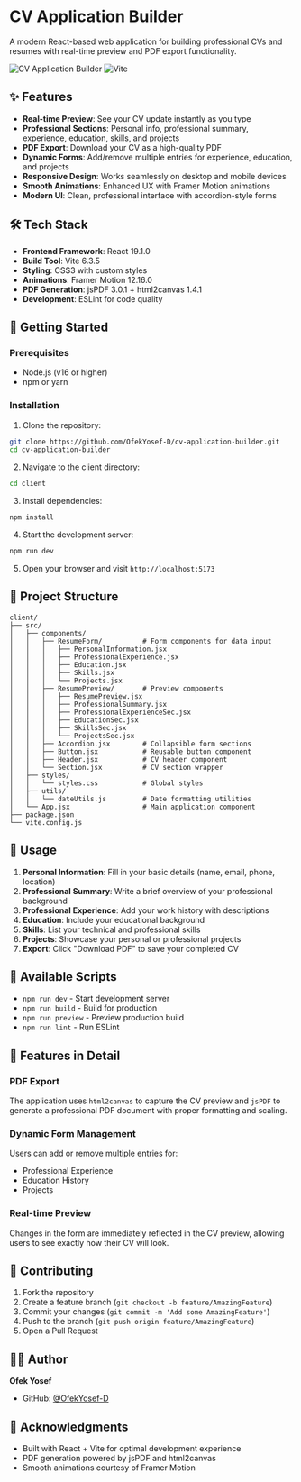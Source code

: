 # CV Application Builder

A modern React-based web application for building professional CVs and resumes with real-time preview and PDF export functionality.

![CV Application Builder](https://img.shields.io/badge/React-19.1.0-blue)
![Vite](https://img.shields.io/badge/Vite-6.3.5-green)

## ✨ Features

- **Real-time Preview**: See your CV update instantly as you type
- **Professional Sections**: Personal info, professional summary, experience, education, skills, and projects
- **PDF Export**: Download your CV as a high-quality PDF
- **Dynamic Forms**: Add/remove multiple entries for experience, education, and projects
- **Responsive Design**: Works seamlessly on desktop and mobile devices
- **Smooth Animations**: Enhanced UX with Framer Motion animations
- **Modern UI**: Clean, professional interface with accordion-style forms

## 🛠️ Tech Stack

- **Frontend Framework**: React 19.1.0
- **Build Tool**: Vite 6.3.5
- **Styling**: CSS3 with custom styles
- **Animations**: Framer Motion 12.16.0
- **PDF Generation**: jsPDF 3.0.1 + html2canvas 1.4.1
- **Development**: ESLint for code quality

## 🚀 Getting Started

### Prerequisites

- Node.js (v16 or higher)
- npm or yarn

### Installation

1. Clone the repository:
```bash
git clone https://github.com/OfekYosef-D/cv-application-builder.git
cd cv-application-builder
```

2. Navigate to the client directory:
```bash
cd client
```

3. Install dependencies:
```bash
npm install
```

4. Start the development server:
```bash
npm run dev
```

5. Open your browser and visit `http://localhost:5173`

## 📁 Project Structure

```
client/
├── src/
│   ├── components/
│   │   ├── ResumeForm/          # Form components for data input
│   │   │   ├── PersonalInformation.jsx
│   │   │   ├── ProfessionalExperience.jsx
│   │   │   ├── Education.jsx
│   │   │   ├── Skills.jsx
│   │   │   └── Projects.jsx
│   │   ├── ResumePreview/       # Preview components
│   │   │   ├── ResumePreview.jsx
│   │   │   ├── ProfessionalSummary.jsx
│   │   │   ├── ProfessionalExperienceSec.jsx
│   │   │   ├── EducationSec.jsx
│   │   │   ├── SkillsSec.jsx
│   │   │   └── ProjectsSec.jsx
│   │   ├── Accordion.jsx        # Collapsible form sections
│   │   ├── Button.jsx           # Reusable button component
│   │   ├── Header.jsx           # CV header component
│   │   └── Section.jsx          # CV section wrapper
│   ├── styles/
│   │   └── styles.css           # Global styles
│   ├── utils/
│   │   └── dateUtils.js         # Date formatting utilities
│   └── App.jsx                  # Main application component
├── package.json
└── vite.config.js
```

## 💼 Usage

1. **Personal Information**: Fill in your basic details (name, email, phone, location)
2. **Professional Summary**: Write a brief overview of your professional background
3. **Professional Experience**: Add your work history with descriptions
4. **Education**: Include your educational background
5. **Skills**: List your technical and professional skills
6. **Projects**: Showcase your personal or professional projects
7. **Export**: Click "Download PDF" to save your completed CV

## 🔧 Available Scripts

- `npm run dev` - Start development server
- `npm run build` - Build for production
- `npm run preview` - Preview production build
- `npm run lint` - Run ESLint

## 🎨 Features in Detail

### PDF Export
The application uses `html2canvas` to capture the CV preview and `jsPDF` to generate a professional PDF document with proper formatting and scaling.

### Dynamic Form Management
Users can add or remove multiple entries for:
- Professional Experience
- Education History  
- Projects

### Real-time Preview
Changes in the form are immediately reflected in the CV preview, allowing users to see exactly how their CV will look.

## 🤝 Contributing

1. Fork the repository
2. Create a feature branch (`git checkout -b feature/AmazingFeature`)
3. Commit your changes (`git commit -m 'Add some AmazingFeature'`)
4. Push to the branch (`git push origin feature/AmazingFeature`)
5. Open a Pull Request

## 👨‍💻 Author

**Ofek Yosef**
- GitHub: [@OfekYosef-D](https://github.com/OfekYosef-D)

## 🙏 Acknowledgments

- Built with React + Vite for optimal development experience
- PDF generation powered by jsPDF and html2canvas
- Smooth animations courtesy of Framer Motion
